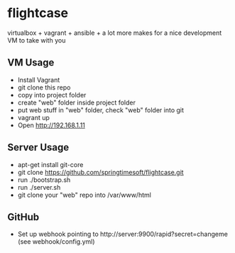 flightcase
==========

virtualbox + vagrant + ansible + a lot more makes for a nice development VM to take with you

VM Usage
---

- Install Vagrant
- git clone this repo
- copy into project folder
- create "web" folder inside project folder
- put web stuff in "web" folder, check "web" folder into git
- vagrant up
- Open http://192.168.1.11

Server Usage
---

- apt-get install git-core
- git clone https://github.com/springtimesoft/flightcase.git
- run ./bootstrap.sh
- run ./server.sh
- git clone your "web" repo into /var/www/html

GitHub
---

- Set up webhook pointing to http://server:9900/rapid?secret=changeme (see webhook/config.yml)

